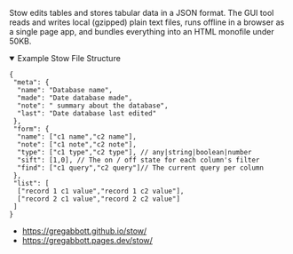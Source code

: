 Stow edits tables and stores tabular data in a JSON format. The GUI tool reads and writes local (gzipped) plain text files, runs offline in a browser as a single page app, and bundles everything into an HTML monofile under 50KB.

<details open><summary>Example Stow File Structure</summary>

```jsonc
{
 "meta": {
  "name": "Database name",
  "made": "Date database made",
  "note": " summary about the database",
  "last": "Date database last edited"
 },
 "form": {
  "name": ["c1 name","c2 name"],
  "note": ["c1 note","c2 note"],
  "type": ["c1 type","c2 type"], // any|string|boolean|number
  "sift": [1,0], // The on / off state for each column's filter
  "find": ["c1 query","c2 query"]// The current query per column
 },
 "list": [
  ["record 1 c1 value","record 1 c2 value"],
  ["record 2 c1 value","record 2 c2 value"]
 ]
}
```
</details>

- https://gregabbott.github.io/stow/
- https://gregabbott.pages.dev/stow/

